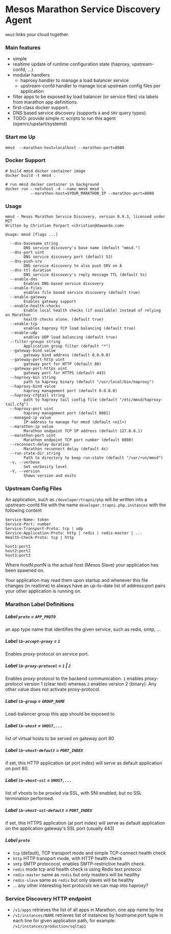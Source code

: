 # Mesos Marathon Service Discovery Agent

`mmsd` links your cloud together.

### Main features

- simple
- realtime update of runtime configuration state (haproxy, upstream-confd, ...)
- modular handlers
  - haproxy handler to manage a load balancer service
  - upstream-confd handler to manage local upstream config files per application
- filter apps to be exposed by load balancer (or service files) via labels
  from marathon app definitions.
- first-class docker support.
- DNS based service discovery (supports `A` and `SRV` query types).
- TODO: provide simple rc scripts to run this agent (openrc/upstart/systemd)

### Start me Up

```!sh
mmsd  --marathon-host=localhost --marathon-port=8080
```

### Docker Support
```!sh
# build mmsd docker container image
docker build -t mmsd .

# run mmsd docker container in background
docker run --net=host -d --name mmsd mmsd \
           --marathon-host=$YOUR_MARATHON_IP --marathon-port=8080
```

### Usage

```
mmsd - Mesos Marathon Service Discovery, version 0.9.3, licensed under MIT
Written by Christian Parpart <christian@dawanda.com>

Usage: mmsd [flags ...]

  --dns-basename string
        DNS service discovery's base name (default "mmsd.")
  --dns-port uint
        DNS service discovery port (default 53)
  --dns-push-srv
        DNS service discovery to also push SRV on A
  --dns-ttl duration
        DNS service discovery's reply message TTL (default 5s)
  --enable-dns
        Enables DNS-based service discovery
  --enable-files
        enables file based service discovery (default true)
  --enable-gateway
        Enables gateway support
  --enable-health-checks
        Enable local health checks (if available) instead of relying on Marathon
        health checks alone. (default true)
  --enable-tcp
        enables haproxy TCP load balancing (default true)
  --enable-udp
        enables UDP load balancing (default true)
  --filter-groups string
        Application group filter (default "*")
  --gateway-bind value
        gateway bind address (default 0.0.0.0)
  --gateway-port-http uint
        gateway port for HTTP (default 80)
  --gateway-port-https uint
        gateway port for HTTPS (default 443)
  --haproxy-bin string
        path to haproxy binary (default "/usr/local/bin/haproxy")
  --haproxy-bind value
        haproxy management port (default 0.0.0.0)
  --haproxy-cfgtail string
        path to haproxy tail config file (default "/etc/mmsd/haproxy-tail.cfg")
  --haproxy-port uint
        haproxy management port (default 8081)
  --managed-ip value
        IP-address to manage for mmsd (default <nil>)
  --marathon-ip value
        Marathon endpoint TCP IP address (default 127.0.0.1)
  --marathon-port uint
        Marathon endpoint TCP port number (default 8080)
  --reconnect-delay duration
        Marathon reconnect delay (default 4s)
  --run-state-dir string
        Path to directory to keep run-state (default "/var/run/mmsd")
  -v, --verbose
        Set verbosity level
  -V, --version
        Shows version and exits
```

### Upstream Config Files

An application, such as `/developer/trapni/php` will be written
into a upstream-confd file with the name `developer.trapni.php.instances`
with the following content

```
Service-Name: token
Service-Port: number
Service-Transport-Proto: tcp | udp
Service-Application-Proto: http | redis | redis-master | ...
Health-Check-Proto: tcp | http

host1:port1
host2:port2
host3:port3
```

Where hostN:portN is the actual host (Mesos Slave) your application
has been spawned on.

Your application may read them upon startup and whenever this file changes
(in realtime) to always have an up-to-date list of address:port pairs
your other application is running on.

### Marathon Label Definitions

##### Label `proto` = `APP_PROTO`
an app type name that identifies the given service, such as redis, smtp, ...

##### Label `lb-accept-proxy` = `1`
Enables proxy-protocol on service port.

##### Label `lb-proxy-protocol` =  `1` \| `2`
Enables proxy-protocol to the backend communication. `1` enables proxy-protocol
version 1 (clear text) whereas `2` enables version 2 (binary).
Any other value does not activate proxy-protocol.

##### Label `lb-group` = `GROUP_NAME`
Load-balancer group this app should be exposed to

##### Label `lb-vhost` = `VHOST,...`
list of virtual hosts to be served on gateway port 80

##### Label `lb-vhost-default` = `PORT_INDEX`
if set, this HTTP application (at port index) will serve as default application on port 80.

##### Label `lb-vhost-ssl` = `VHOST,...`
list of vhosts to be proxied via SSL, with SNI enabled, but no SSL termination performed.

##### Label `lb-vhost-ssl-default` = `PORT_INDEX`
if set, this HTTPS application (at port index) will serve as default application
on the application gateway's SSL port (usually 443)

##### Label `proto`

- `tcp` (default), TCP transport mode and simple TCP-connect health check
- `http` HTTP transport mode, with HTTP health check
- `smtp` SMTP protococol, enables SMTP-restrictive health check.
- `redis` mode tcp and health check is using Redis text protocol
- `redis-master` same as `redis` but only masters will be healthy
- `redis-slave` same as `redis` but only slaves will be healthy
- ... any other interesting text protocols we can map into haproxy?

### Service Discovery HTTP endpoint

- `/v1/apps` retrieves the list of all apps in Marathon, one app name by line
- `/v1/instances/NAME` retrieves list of instances by hostname:port tuple in
  each line for given application path, for example:
  `/v1/instances/production/sqltap1`

